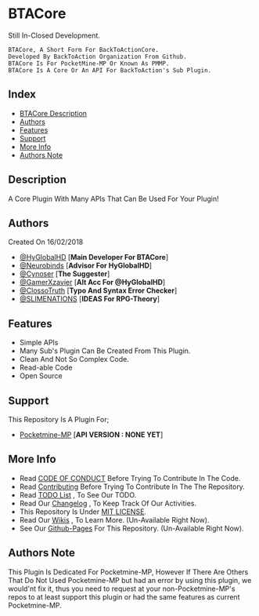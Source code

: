 # BTACore
Still In-Closed Development.
````
BTACore, A Short Form For BackToActionCore.
Developed By BackToAction Organization From Github.
BTACore Is For PocketMine-MP Or Known As PMMP.
BTACore Is A Core Or An API For BackToAction's Sub Plugin.
````

## Index
- [BTACore Description](https://github.com/BackToAction/BTACore#description)
- [Authors](https://github.com/BackToAction/BTACore#authors)
- [Features](https://github.com/BackToAction/BTACore#features)
- [Support](https://github.com/BackToAction/BTACore#support)
- [More Info](https://github.com/BackToAction/BTACore#more-info)
- [Authors Note](https://github.com/BackToAction/BTACore#authors-note)

## Description
A Core Plugin With Many APIs That Can Be Used For Your Plugin!

## Authors
Created On 16/02/2018
- [@HyGlobalHD](https://github.com/HyGlobalHD) [**Main Developer For BTACore**]
- [@Neurobinds](https://github.com/Neurobinds) [**Advisor For HyGlobalHD**]
- [@Cynoser](https://github.com/Cynoser) [**The Suggester**]
- [@GamerXzavier](https://github.com/GamerXzavier) [**Alt Acc For @HyGlobalHD**]
- [@ClossoTruth](https://github.com/ClossoTruth) [**Typo And Syntax Error Checker**]
- [@SLIMENATIONS](https://github.com/SLIMENATIONS) [**IDEAS For RPG-Theory**]

## Features
- Simple APIs
- Many Sub's Plugin Can Be Created From This Plugin.
- Clean And Not So Complex Code.
- Read-able Code
- Open Source

## Support
This Repository Is A Plugin For;
- [Pocketmine-MP](https://github.com/pmmp/Pocketmine-MP) [**API VERSION : NONE YET**]

## More Info
- Read [CODE OF CONDUCT](https://github.com/BackToAction/BTACore/blob/master/CODE_OF_CONDUCT.md) Before Trying To Contribute In The Code.
- Read [Contributing](https://github.com/BackToAction/BTACore/blob/master/CONTRIBUTING.md) Before Trying To Contribute In The The Repository.
- Read [TODO List](https://github.com/BackToAction/BTACore/blob/master/TODO) , To See Our TODO.
- Read Our [Changelog](https://github.com/BackToAction/BTACore/blob/master/ChangeLog.md) , To Keep Track Of Our Activities.
- This Repository Is Under [MIT LICENSE](https://github.com/BackToAction/BTACore/blob/master/LICENSE).
- Read Our [Wikis]() , To Learn More. (Un-Available Right Now).
- See Our [Github-Pages]() For This Repository. (Un-Available Right Now).

## Authors Note
This Plugin Is Dedicated For Pocketmine-MP, However If There Are Others That Do Not Used Pocketmine-MP but had an error by using this plugin, we would'nt fix it, thus you need to request at your non-Pocketmine-MP's repos to at least support this plugin or had the same features as current Pocketmine-MP.
